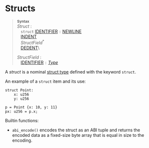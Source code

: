 # Structs

> **<sup>Syntax</sup>**\
> _Struct_ :\
> &nbsp;&nbsp; `struct` [IDENTIFIER] `:` [NEWLINE]\
> &nbsp;&nbsp; [INDENT]\
> &nbsp;&nbsp; _StructField_<sup>*</sup>\
> &nbsp;&nbsp; [DEDENT]\
>
> _StructField_ :\
> &nbsp;&nbsp; [IDENTIFIER] `:` [_Type_]


A _struct_ is a nominal [struct type][struct type] defined with the keyword `struct`.

An example of a `struct` item and its use:

```
struct Point:
    x: u256
    y: u256

p = Point {x: 10, y: 11}
px: u256 = p.x;
```


Builtin functions:

- `abi_encode()` encodes the struct as an ABI tuple and returns the encoded data as a fixed-size byte array that is equal in size to the encoding.


[NEWLINE]: tokens.md#newline
[INDENT]: tokens.md#indent
[DEDENT]: tokens.md#dedent
[IDENTIFIER]: identifiers.md
[struct type]: struct_types.md
[_Type_]: types.md
